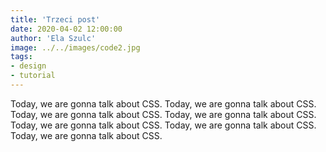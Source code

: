 ```yaml
---
title: 'Trzeci post'
date: 2020-04-02 12:00:00
author: 'Ela Szulc'
image: ../../images/code2.jpg
tags:
- design
- tutorial
---
```

Today, we are gonna talk about CSS. Today, we are gonna talk about CSS. Today, we are gonna talk about CSS. Today, we are gonna talk about CSS. Today, we are gonna talk about CSS. Today, we are gonna talk about CSS. Today, we are gonna talk about CSS. 